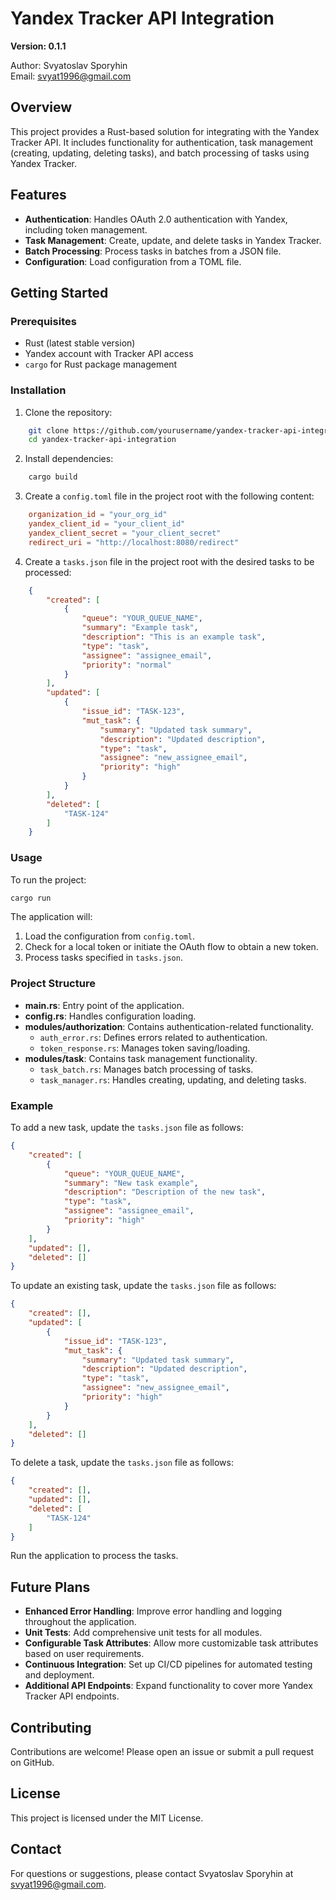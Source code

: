 # Yandex Tracker API Integration

**Version: 0.1.1**

Author: Svyatoslav Sporyhin  
Email: svyat1996@gmail.com

## Overview

This project provides a Rust-based solution for integrating with the Yandex Tracker API. It includes functionality for authentication, task management (creating, updating, deleting tasks), and batch processing of tasks using Yandex Tracker.

## Features

- **Authentication**: Handles OAuth 2.0 authentication with Yandex, including token management.
- **Task Management**: Create, update, and delete tasks in Yandex Tracker.
- **Batch Processing**: Process tasks in batches from a JSON file.
- **Configuration**: Load configuration from a TOML file.

## Getting Started

### Prerequisites

- Rust (latest stable version)
- Yandex account with Tracker API access
- `cargo` for Rust package management

### Installation

1. Clone the repository:
```bash
    git clone https://github.com/yourusername/yandex-tracker-api-integration.git
    cd yandex-tracker-api-integration
```

2. Install dependencies:
```bash
    cargo build
```

3. Create a `config.toml` file in the project root with the following content:
```toml
    organization_id = "your_org_id"
    yandex_client_id = "your_client_id"
    yandex_client_secret = "your_client_secret"
    redirect_uri = "http://localhost:8080/redirect"
```

4. Create a `tasks.json` file in the project root with the desired tasks to be processed:

```json
    {
        "created": [
            {
                "queue": "YOUR_QUEUE_NAME",
                "summary": "Example task",
                "description": "This is an example task",
                "type": "task",
                "assignee": "assignee_email",
                "priority": "normal"
            }
        ],
        "updated": [
            {
                "issue_id": "TASK-123",
                "mut_task": {
                    "summary": "Updated task summary",
                    "description": "Updated description",
                    "type": "task",
                    "assignee": "new_assignee_email",
                    "priority": "high"
                }
            }
        ],
        "deleted": [
            "TASK-124"
        ]
    }
```

### Usage

To run the project:

```bash
cargo run
```

The application will:

1. Load the configuration from `config.toml`.
2. Check for a local token or initiate the OAuth flow to obtain a new token.
3. Process tasks specified in `tasks.json`.

### Project Structure

- **main.rs**: Entry point of the application.
- **config.rs**: Handles configuration loading.
- **modules/authorization**: Contains authentication-related functionality.
    - `auth_error.rs`: Defines errors related to authentication.
    - `token_response.rs`: Manages token saving/loading.
- **modules/task**: Contains task management functionality.
    - `task_batch.rs`: Manages batch processing of tasks.
    - `task_manager.rs`: Handles creating, updating, and deleting tasks.

### Example

To add a new task, update the `tasks.json` file as follows:

```json
{
    "created": [
        {
            "queue": "YOUR_QUEUE_NAME",
            "summary": "New task example",
            "description": "Description of the new task",
            "type": "task",
            "assignee": "assignee_email",
            "priority": "high"
        }
    ],
    "updated": [],
    "deleted": []
}
```

To update an existing task, update the `tasks.json` file as follows:

```json
{
    "created": [],
    "updated": [
        {
            "issue_id": "TASK-123",
            "mut_task": {
                "summary": "Updated task summary",
                "description": "Updated description",
                "type": "task",
                "assignee": "new_assignee_email",
                "priority": "high"
            }
        }
    ],
    "deleted": []
}
```

To delete a task, update the `tasks.json` file as follows:

```json
{
    "created": [],
    "updated": [],
    "deleted": [
        "TASK-124"
    ]
}
```

Run the application to process the tasks.

## Future Plans

- **Enhanced Error Handling**: Improve error handling and logging throughout the application.
- **Unit Tests**: Add comprehensive unit tests for all modules.
- **Configurable Task Attributes**: Allow more customizable task attributes based on user requirements.
- **Continuous Integration**: Set up CI/CD pipelines for automated testing and deployment.
- **Additional API Endpoints**: Expand functionality to cover more Yandex Tracker API endpoints.

## Contributing

Contributions are welcome! Please open an issue or submit a pull request on GitHub.

## License

This project is licensed under the MIT License.

## Contact

For questions or suggestions, please contact Svyatoslav Sporyhin at svyat1996@gmail.com.

